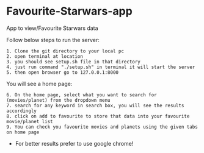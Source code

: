 # Favourite-Starwars-app
App to view/Favourite Starwars data

Follow below steps to run the server:
   
    1. Clone the git directory to your local pc
    2. open terminal at location
    3. you should see setup.sh file in that directory 
    4. just run command "./setup.sh" in terminal it will start the server
    5. then open browser go to 127.0.0.1:8000

You will see a home page:

    6. On the home page, select what you want to search for (movies/planet) from the dropdown menu 
    7. search for any keyword in search box, you will see the results accordingly
    8. click on add to favourite to store that data into your favourite movie/planet list
    9. You can check you favourite movies and planets using the given tabs on home page

* For better results prefer to use google chrome!